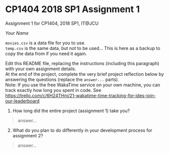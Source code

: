 # CP1404 2018 SP1 Assignment 1
Assignment 1 for CP1404, 2018 SP1, IT@JCU

_Your Name_

`movies.csv` is a data file for you to use.  
`temp.csv` is the same data, but not to be used... This is here as a backup to copy the data from if you need it again.

Edit this README file, replacing the instructions (including this paragraph) with your own assignment details.  
At the end of the project, complete the very brief project reflection below by answering the questions (replace the `answer...` parts).  
Note: If you use the free WakaTime service on your own machine, you can track exactly how long you spent in code. See https://trello.com/c/6H24THnj/21-wakatime-time-tracking-for-ides-join-our-leaderboard


1. How long did the entire project (assignment 1) take you?
> answer...


2. What do you plan to do  differently in your development process for assignment 2?
> answer...
